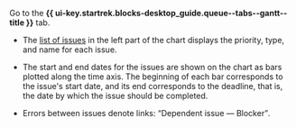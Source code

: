 Go to the **{{ ui-key.startrek.blocks-desktop_guide.queue--tabs--gantt--title }}** tab.

* The [list of issues](#tasks-view) in the left part of the chart displays the priority, type, and name for each issue.

* The start and end dates for the issues are shown on the chart as bars plotted along the time axis. The beginning of each bar corresponds to the issue's start date, and its end corresponds to the deadline, that is, the date by which the issue should be completed.

* Errors between issues denote links: <q>Dependent issue — Blocker</q>.